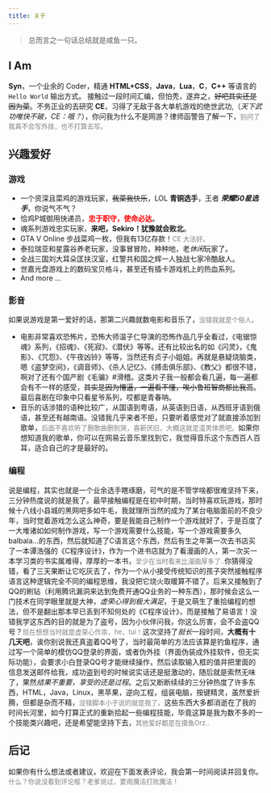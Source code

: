 ```yaml
---
title: 关于
---
```

> 总而言之一句话总结就是咸鱼一只。

## I Am

**Syn**，一个业余的 Coder，精通 **HTML+CSS**，**Java**，**Lua**，**C**，**C++** 等语言的 `Hello World` 输出方式。 接触过一段时间汇编，但怕秃，遂弃之，~~好吧其实还是因为菜~~。不务正业的去研究 **CE**，习得了无敌于各大单机游戏的绝世武功,（*天下武功唯快不破，CE：哦？*），你问我为什么不是网游？律师函警告了解一下，<font color = "gray" size = "2px">别问了我真不会写外挂，也不打算去写。</font>

## 兴趣爱好

### 游戏
+ 一个资深且菜鸡的游戏玩家，~~我菜我快乐~~，LOL **青铜选手**，王者 ***荣耀50星选手***，你说气不气？
+ 恰鸡P城御用快递员，<font color = "red">**忠于职守，使命必达**</font>。
+ 魂系列游戏忠实玩家，**来吧，Sekiro！犹豫就会败北**。
+ GTA V Online 步战菜鸡一枚，但我有13亿存款！<font color = "gray" size = "2px">CE 大法好。</font>
+ 泰拉瑞亚和星露谷养老玩家，没事冒冒险，种种地，老*休闲*玩家了。
+ 全战三国刘大耳朵匡扶汉室，红警共和国之辉一人独战七家冷酷敌人。
+ 世嘉光盘游戏上的数码宝贝格斗，甚至还有插卡游戏机上的热血系列。
+ And more ...

### 影音
如果说游戏是第一爱好的话，那第二兴趣就数电影和音乐了，<font color = "gray" size = "2px">没错我就是个俗人。</font>
+ 电影非常喜欢恐怖片，恐怖大师温子仁导演的恐怖作品几乎全看过，《电锯惊魂》系列，《招魂》、《死寂》、《潜伏》等等。还有比较出名的如《闪灵》，《鬼影》、《咒怨》、《午夜凶铃》等等，当然还有贞子小姐姐。再就是悬疑烧脑类，嗯《盗梦空间》，《调音师》、《杀人记忆》、《搏击俱乐部》、《教父》都很不错，啊对了还有个国产剧《毛骗》#滑稽。这类片子我一般都会看几遍，每一遍都会有不一样的感受，~~其实是因为懵逼，一遍看不懂，唉小鲁班智商都比我高~~。最后喜剧在印象中只看星爷系列，哎都是青春呐。
+ 音乐的话涉猎的语种比较广，从国语到粤语，从英语到日语，从西班牙语到俄语，甚至还有越南语。没错我几乎来者不拒，只要听着感觉对了就直接添加到歌单，<font color = "gray" size = "2px">后面不喜欢听了删歌曲删到哭，喜新厌旧，大概这就是渣男体质吧。</font>如果你想知道我的歌单，你可以在网易云音乐里找到它，我觉得音乐这个东西百人百耳，适合自己的才是最好的。

### 编程
说是编程，其实也就是一个业余选手瞎琢磨，可气的是不管学啥都很难坚持下来，三分钟热度说的就是我了。最早接触编程是在初中时期，当时特喜欢玩游戏，那时候十八线小县城的黑网吧多如牛毛，我就理所当然的成为了某台电脑面前的不良少年，当时觉着游戏怎么这么神奇，要是我能自己制作一个游戏就好了，于是百度了一大堆诸如如何制作游戏，写一个游戏需要什么技能，写一个游戏需要多久balbala...的东西，然后就知道了C语言这个东西，然后有生之年第一次去书店买了一本谭浩强的《C程序设计》，作为一个进书店就为了看漫画的人，第一次买一本学习类的书实属难得，厚厚的一本书，<font color = "gray" size = "2px">至少在当时看来比漫画厚多了..</font>你猜得没错，看了三天果断让它吃灰去了，作为一个从小接受传统知识的孩子突然接触程序语言这种逻辑完全不同的编程思维，我没把它烧火取暖算不错了。后来又接触到了QQ的刷钻（利用腾讯漏洞来达到免费开通QQ业务的一种东西），那时候会这么一门技术在同学眼里就是大神，*虚荣心得到极大满足*，于是又萌生了重拾编程的想法，但不是翻出那本早已丢到不知何处的《C程序设计》，而是接触了易语言！没错我学这东西的目的就是为了盗号，因为小伙伴问我，你这么厉害，会不会盗QQ号？<font color = "gray" size = "2px">现在想想当时就是虚荣心作祟，he，tui！</font>这次坚持了*挺长*一段时间，**大概有十几天吧**，诶你别说我还真盗着QQ号了，当时最简单的方法应该算是钓鱼程序，通过写一个简单的模仿QQ登录的界面，或者伪外挂（界面伪装成外挂软件，但无实际功能），会要求小白登录QQ号才能继续操作，然后读取输入框的值并把里面的信息发送邮件给我，成功盗到号的时候说实话还是挺激动的，随后就是索然无味了，果然*结果不重要，享受的还是过程*。之后又断断续续的三分钟热度了许多东西，HTML，Java，Linux，黑苹果，逆向工程，组装电脑，按键精灵，虽然爱折腾，但都是杂而不精，<font color = "gray" size = "2px">没错脚本小子说的就是我了。</font>这些东西大多都消逝在了我的时间长河里，如今打算正式的重新拾起一些编程技能，毕竟这算是我为数不多的一个技能类兴趣吧，还是希望能坚持下去，<font color = "gray" size = "2px">其他爱好都是在摸鱼Orz..</font>

## 后记

如果你有什么想法或者建议，欢迎在下面发表评论，我会第一时间阅读并回复你。<font color = "gray" size = "2px">什么？你说没看到评论框？老爹说过，要用魔法打败魔法！</font>